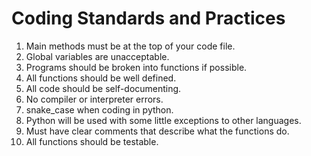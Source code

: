 # Coding Standards and Practices
1. Main methods must be at the top of your code file.
2. Global variables are unacceptable.
3. Programs should be broken into functions if possible.
4. All functions should be well defined.
5. All code should be self-documenting.
6. No compiler or interpreter errors.
7. snake_case when coding in python.
8. Python will be used with some little exceptions to other languages.
9. Must have clear comments that describe what the functions do.
10. All functions should be testable.
